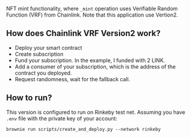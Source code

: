 NFT mint functionality, where `_mint` operation uses Verifiable Random Function (VRF) from Chainlink. Note that this application use Vertion2. 


## How does Chainlink VRF Version2 work?

- Deploy your smart contract
- Create subscription 
- Fund your subscription. In the example, I funded with 2 LINK. 
- Add a consumer of your subscription, which is the address of the contract you deployed.
- Request randomness, wait for the fallback call. 


## How to run?

This version is configured to run on Rinkeby test net. Assuming you have `.env` file with the private key of your account:

`brownie run scripts/create_and_deploy.py --network rinkeby`
